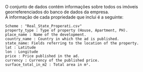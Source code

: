 </h5>O conjunto de dados contém informações sobre todos os imóveis georreferenciados do banco de dados da empresa.<br> 
A informação de cada propriedade que inclui é a seguinte:</h5>

    Scheme : "Real_State_Properati.csv"
    property_type : Type of property (House, Apartment, PH).
    place_name : Name of the development.
    country_name : Country in which the ad is published.
    state_name: Fields referring to the location of the property.
    lat : Latitude
    lon : Longitude
    price : Price published in the ad.
    currency : Currency of the published price.
    surface_total_in_m2 : Total area in m².
